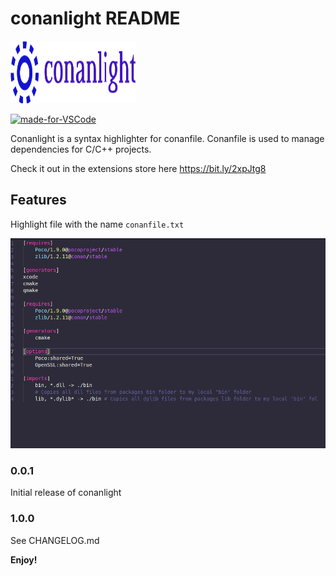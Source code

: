 # conanlight README

<img src="images/logo.png" width="200" height="100">

[![made-for-VSCode](https://img.shields.io/badge/Made%20for-VSCode-1f425f.svg)](https://code.visualstudio.com/)

Conanlight is a syntax highlighter for conanfile. Conanfile is used to manage dependencies for C/C++ projects.

Check it out in the extensions store here https://bit.ly/2xpJtg8

## Features

Highlight file with the name `conanfile.txt`

![highlighter](images/example.png)

### 0.0.1

Initial release of conanlight

### 1.0.0

See CHANGELOG.md

**Enjoy!**
